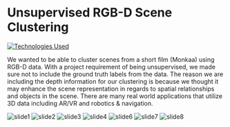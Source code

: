 <h1>Unsupervised RGB-D Scene Clustering</h1>

[![Technologies Used](https://skillicons.dev/icons?i=pytorch,py)](https://skillicons.dev)

We wanted to be able to cluster scenes from a short film (Monkaa) using RGB-D data. With a project requirement of being unsupervised, we made sure not to include the ground truth labels from the data. The reason we are including the depth information for our clustering is because we thought it may enhance the scene representation in regards to spatial relationships and objects in the scene. There are many real world applications that utilize 3D data including AR/VR and robotics & navigation.



![slide1](https://github.com/Nick-Hageman/RGBD-Unsupervised-Clustering/assets/91749467/29cf0af2-c1eb-4e83-be33-5ef9844219ef)
![slide2](https://github.com/Nick-Hageman/RGBD-Unsupervised-Clustering/assets/91749467/728d263a-5118-4021-91a8-e9e65f921045)
![slide3](https://github.com/Nick-Hageman/RGBD-Unsupervised-Clustering/assets/91749467/d2024514-7b4a-4b43-8731-7373813df680)
![slide4](https://github.com/Nick-Hageman/RGBD-Unsupervised-Clustering/assets/91749467/595d8c46-a9fa-4097-9db6-a72cf17aad27)
![slide6](https://github.com/Nick-Hageman/RGBD-Unsupervised-Clustering/assets/91749467/f647a522-24a3-4d3e-aa45-61248098dc67)
![slide7](https://github.com/Nick-Hageman/RGBD-Unsupervised-Clustering/assets/91749467/a34cecc3-987d-4463-ba30-d12b5b80760a)
![slide8](https://github.com/Nick-Hageman/RGBD-Unsupervised-Clustering/assets/91749467/8854c136-8079-474f-9ab1-9839253438bd)







